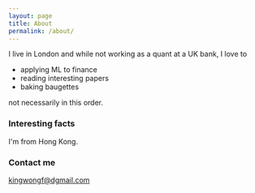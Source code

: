 ```yaml
---
layout: page
title: About
permalink: /about/
---
```


I live in London and while not working as a quant at a UK bank, I love to 
- applying ML to finance
- reading interesting papers
- baking baugettes

not necessarily in this order. 

### Interesting facts

I'm from Hong Kong.

### Contact me

[kingwongf@dgmail.com](mailto:kingwongf@dgmail.com)
